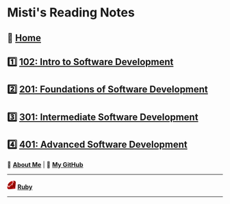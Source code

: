 # Misti's Reading Notes

## 🏡 [**Home**](https://mistidinzy.github.io/ReadingNotes/)

## 1️⃣ [**102: Intro to Software Development**](102home.md)

## 2️⃣ [**201: Foundations of Software Development**](201home.md)

## 3️⃣ [**301: Intermediate Software Development**](301home.md)

## 4️⃣ [**401: Advanced Software Development**](c401home.md)

🔆 [**About Me**](https://mistidinzy.github.io/AboutMe/)
|
🐙 [**My GitHub**](https://github.com/mistidinzy)

_____

![Ruby Logo](/Ruby/ruby.png) [**Ruby**](/Ruby/Ruby-001.md)

_____
